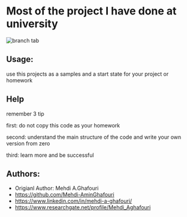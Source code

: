 Most of the project I have done at university
====================================
![branch tab](https://github.com/Mehdi-AminGhafouri/University/blob/main/branch.png)

Usage:
------
use this projects as a samples and a start state for your project or homework


Help
------------
remember 3 tip

first: do not copy this code as your homework

second: understand the main structure of the code and write your own version from zero

third: learn more and be successful


Authors:
--------
* Origianl Author: Mehdi A.Ghafouri
* https://github.com/Mehdi-AminGhafouri
* https://www.linkedin.com/in/mehdi-a-ghafouri/
* https://www.researchgate.net/profile/Mehdi_Aghafouri

